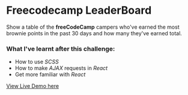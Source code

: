# Freecodecamp LeaderBoard
Show a table of the **freeCodeCamp** campers who've earned the most brownie points in the past 30 days and how many they've earned total.

### What I've learnt after this challenge: 
* How to use *SCSS*
* How to make *AJAX* requests in *React*
* Get more familiar with *React*


[View Live Demo here](https://trangtmtran.github.io/Freecodecamp-LeaderBoard/)
